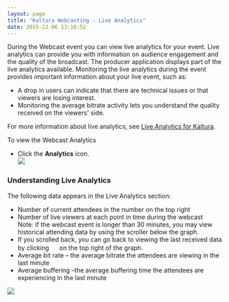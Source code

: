 ```yaml
---
layout: page
title: "Kaltura Webcasting - Live Analytics"
date: 2015-12-06 13:16:52
---
```


<p>
    During the Webcast event you can view live analytics for your event. Live analytics can provide you with information on audience engagement and the quality of the broadcast. The producer application displays part of the live analytics available. Monitoring the live analytics during the event provides important information about your live event, such as:
  </p>
  
  <ul>
    <li>
      A drop in users can indicate that there are technical issues or that viewers are losing interest.
    </li>
    <li>
      Monitoring the average bitrate activity lets you understand the quality received on the viewers' side.
    </li>
  </ul>
  
  <p>
    <span>For more information about live analytics, see <a href="/node/1354" target="_blank">Live Analytics for Kaltura</a>.</span>
  </p>
  
  <p class="mce-procedure">
    To view the Webcast Analytics
  </p>
  
  <ul>
    <li>
      Click the <strong>Analytics</strong> icon.<br /><img src="{{site.url}}/assets/2604">
    </li>
  </ul>
  
  <h3>
    <strong>Understanding Live <span class="inline-comment-marker valid" data-ref="dfc0c364-6c53-434e-a862-7b0a159ba00f">Analytics</span></strong>
  </h3>
  
  <p>
    The following data appears in the Live Analytics section:
  </p>
  
  <ul>
    <li>
      Number of current attendees in the number on the top right
    </li>
    <li>
      Number of live viewers at each point in time during the webcast<br />Note: if the webcast event is longer than 30 minutes, you may view historical attending data by using the scroller below the graph. 
    </li>
    <li>
      If you scrolled back, you can go back to viewing the last received data by clicking <span class="confluence-embedded-file-wrapper confluence-embedded-manual-size"><img class="confluence-embedded-image confluence-thumbnail" src="https://kaltura.atlassian.net/wiki/download/thumbnails/60032899/image2015-7-27%2010%3A52%3A12.png?version=1&modificationDate=1437987138259&api=v2" border="0" width="16" data-image-src="/wiki/download/attachments/60032899/image2015-7-27%2010%3A52%3A12.png?version=1&modificationDate=1437987138259&api=v2" data-unresolved-comment-count="0" data-linked-resource-id="67764494" data-linked-resource-version="1" data-linked-resource-type="attachment" data-linked-resource-default-alias="image2015-7-27 10:52:12.png" data-base-url="https://kaltura.atlassian.net/wiki" data-linked-resource-content-type="image/png" data-linked-resource-container-id="60032899" data-linked-resource-container-version="16" /></span> on the top right of the graph.
    </li>
    <li>
      Average bit rate – the average bitrate the attendees are viewing in the last minute
    </li>
    <li>
      Average buffering –the average buffering time the attendees are experiencing in the last minute
    </li>
  </ul>
  
  <p>
    <img src="{{site.url}}/assets/2965">
  </p>